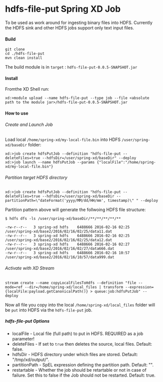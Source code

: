 # hdfs-file-put Spring XD Job 

To be used as work around for ingesting binary files into HDFS. Currently the HDFS sink and other HDFS jobs support only text input files.

#### Build
```
git clone 
cd ./hdfs-file-put
mvn clean install
```
The build module is in `target` : `hdfs-file-put-0.0.5-SNAPSHOT.jar`

#### Install
Fromthe XD Shell run:
```
xd:>module upload --name hdfs-file-put --type job --file <absolute path to the module jar>/hdfs-file-put-0.0.5-SNAPSHOT.jar
```

#### How to use

###### Create and Launch Job

Load local `/home/spring-xd/my-local-file.bin` into HDFS `/user/spring-xd/baseDir` folder:
```
xd:>job create hdfsPutJob --definition "hdfs-file-put --deleteFiles=true --hdfsDir=/user/spring-xd/baseDir" --deploy
xd:>job launch --name hdfsPutJob --params {"localFile":"/home/spring-xd/my-local-file.bin"}
```
###### Partition target HDFS directory
```
xd:>job create hdfsPutJob --definition "hdfs-file-put --deleteFiles=true --hdfsDir=/user/spring-xd/baseDir --partitionPath=\"dateFormat('yyyy/MM/dd/HH/mm', timestamp)\" " --deploy
```
Partition pattern above will generate the follwoing HDFS file structure:
```
$ hdfs dfs -ls /user/spring-xd/baseDir/**/**/**/**/**

-rw-r--r--   3 spring-xd hdfs    6488666 2016-02-16 02:25 /user/spring-xd/base2/2016/02/16/02/25/data11.dat
-rw-r--r--   3 spring-xd hdfs    6488666 2016-02-16 02:25 /user/spring-xd/base2/2016/02/16/02/25/data12.dat
-rw-r--r--   3 spring-xd hdfs    6488666 2016-02-16 02:27 /user/spring-xd/base2/2016/02/16/02/27/data666.dat
-rw-r--r--   3 spring-xd hdfs    6488666 2016-02-16 10:57 /user/spring-xd/base2/2016/02/16/10/57/data999.dat
```

###### Activate with XD Stream
```
stream create --name copyLocalFilesToHdfs --definition "file --mode=ref --dir=/home/spring-xd/local_files | transform --expression={localFile:payload.getCanonicalPath()} > queue:job:hdfsPutJob" --deploy 
```
Now all file you copy into the local `/home/spring-xd/local_files` folder will be `put` into HDFS via the `hdfs-file-put` job.

##### hdfs-file-put Options
* localFile - Local file (full path) to put in HDFS. REQUIRED as a job parameter!
* deleteFiles - If set to `true` then deletes the source, local files. Default: false.
* hdfsDir - HDFS directory under which files are stored. Default: "/tmp/xd/output/".
* partitionPath - SpEL expression defining the partition path. Default: "".
* restartable - Whether the job should be retartable or not in case of failure. Set this to false if the Job should not be restarted. Default: true.




